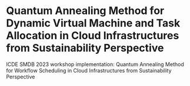 # Quantum Annealing Method for Dynamic Virtual Machine and Task Allocation in Cloud Infrastructures from Sustainability Perspective
ICDE SMDB 2023 workshop implementation: Quantum Annealing Method for Workflow Scheduling in Cloud Infrastructures from Sustainability Perspective
